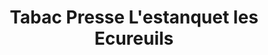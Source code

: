 ---
title: "Tabac Presse L'estanquet les Ecureuils"
url: /moliets-et-maa/tabac-presse-lestanquet-les-ecureuils/
shop: marchand de journaux
---